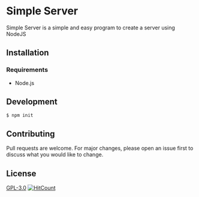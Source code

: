 # Simple Server

Simple Server is a simple and easy program to create a server using NodeJS

## Installation

### Requirements
* Node.js

## Development
```
$ npm init
```

## Contributing
Pull requests are welcome. For major changes, please open an issue first to discuss what you would like to change.

## License
[GPL-3.0](https://choosealicense.com/licenses/gpl-3.0/) [![HitCount](http://hits.dwyl.com/{username}/{project-name}.svg)](http://hits.dwyl.com/{username}/{project-name})
